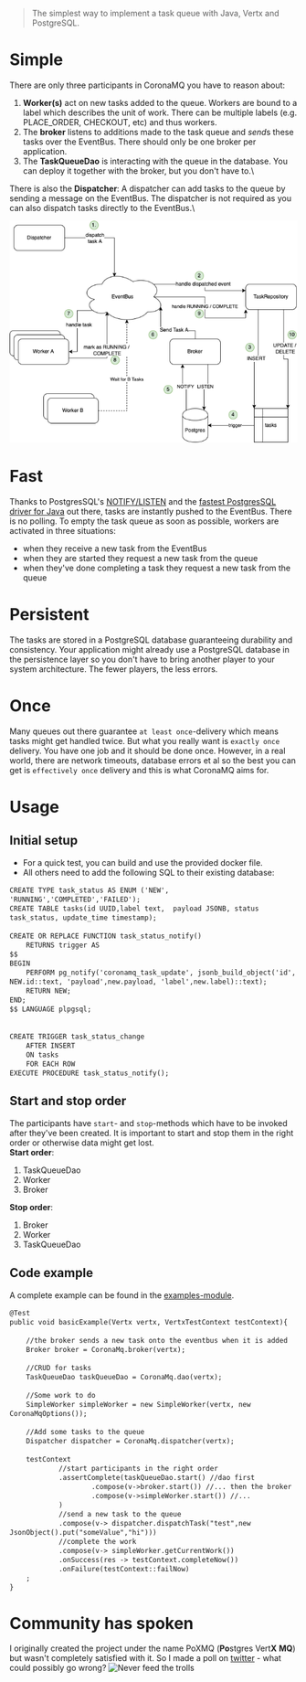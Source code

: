 >The simplest way to implement a task queue with Java, Vertx and PostgreSQL. 

# Simple
There are only three participants in CoronaMQ you have to reason about:
1. **Worker(s)** act on new tasks added to the queue. Workers are bound to a label which describes the unit of work.
There can be multiple labels (e.g. PLACE_ORDER, CHECKOUT, etc) and thus workers.
2. The **broker** listens to additions made to the task queue and *send*s these tasks over the EventBus. There should only
be one broker per application.
3. The **TaskQueueDao** is interacting with the queue in the database. You can deploy it together with the broker, but you don't have to.\

There is also the **Dispatcher**: A dispatcher can add tasks to the queue by sending a message on the EventBus. The dispatcher is not
required as you can also dispatch tasks directly to the EventBus.\

![Corona MQ Overview](doc/img/CoronaMQOverview.png?raw=true "Corona MQ Overview")

# Fast
Thanks to PostgresSQL's [NOTIFY/LISTEN](https://www.postgresql.org/docs/current/sql-notify.html) and the [fastest PostgresSQL driver for Java](https://github.com/eclipse-vertx/vertx-sql-client) 
out there, tasks are instantly pushed to the EventBus. There is no polling. To empty the task queue as soon as possible, workers are 
activated in three situations:
- when they receive a new task from the EventBus
- when they are started they request a new task from the queue
- when they've done completing a task they request a new task from the queue

# Persistent
The tasks are stored in a PostgreSQL database guaranteeing durability and consistency. Your application might already use a PostgreSQL
database in the persistence layer so you don't have to bring another player to your system architecture. The fewer players, the less errors.  

# Once
Many queues out there guarantee `at least once`-delivery which means tasks might get handled twice. But what you really want 
is `exactly once` delivery. You have one job and it should be done once. However, in a real world, there are network timeouts, 
database errors et al so the best you can get is `effectively once` delivery and this is what CoronaMQ aims for.

# Usage

## Initial setup
- For a quick test, you can build and use the provided docker file.
- All others need to add the following SQL to their existing database:
```
CREATE TYPE task_status AS ENUM ('NEW', 'RUNNING','COMPLETED','FAILED');
CREATE TABLE tasks(id UUID,label text, 	payload JSONB, status task_status, update_time timestamp);

CREATE OR REPLACE FUNCTION task_status_notify()
	RETURNS trigger AS
$$
BEGIN
	PERFORM pg_notify('coronamq_task_update', jsonb_build_object('id', NEW.id::text, 'payload',new.payload, 'label',new.label)::text);
	RETURN NEW;
END;
$$ LANGUAGE plpgsql;


CREATE TRIGGER task_status_change
	AFTER INSERT
	ON tasks
	FOR EACH ROW
EXECUTE PROCEDURE task_status_notify();
``` 

## Start and stop order
The participants have `start`- and `stop`-methods which have to be invoked after they've been created. It is important 
to start and stop them in the right order or otherwise data might get lost.\
**Start order**:
 1. TaskQueueDao
 2. Worker
 3. Broker

**Stop order**:
1. Broker
2. Worker
3. TaskQueueDao


## Code example
A complete example can be found in the [examples-module](/examples).

```
@Test
public void basicExample(Vertx vertx, VertxTestContext testContext){

    //the broker sends a new task onto the eventbus when it is added
    Broker broker = CoronaMq.broker(vertx);

    //CRUD for tasks
    TaskQueueDao taskQueueDao = CoronaMq.dao(vertx);

    //Some work to do
    SimpleWorker simpleWorker = new SimpleWorker(vertx, new CoronaMqOptions());

    //Add some tasks to the queue
    Dispatcher dispatcher = CoronaMq.dispatcher(vertx);

    testContext
            //start participants in the right order
            .assertComplete(taskQueueDao.start() //dao first
                    .compose(v->broker.start()) //... then the broker
                    .compose(v->simpleWorker.start()) //... 
            )
            //send a new task to the queue
            .compose(v-> dispatcher.dispatchTask("test",new JsonObject().put("someValue","hi")))
            //complete the work
            .compose(v-> simpleWorker.getCurrentWork())
            .onSuccess(res -> testContext.completeNow())
            .onFailure(testContext::failNow)
    ;
}
```

# Community has spoken
I originally created the project under the name PoXMQ (**Po**stgres Vert**X** **MQ**) but wasn't
completely satisfied with it. So I made a poll on [twitter](https://twitter.com/klingspoon/status/1245657559484076034) - what could possibly go wrong?
![Never feed the trolls](doc/img/NeverFeedTheTrolls.png?raw=true "never feed the trolls")